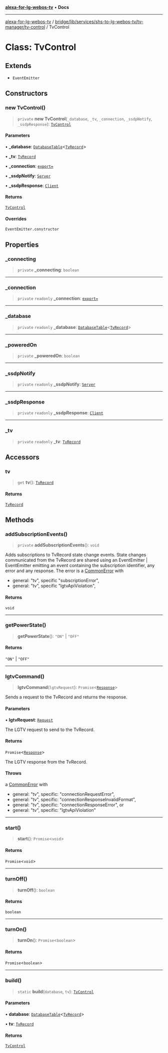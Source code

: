 [**alexa-for-lg-webos-tv**](../../../../../../../README.md) • **Docs**

***

[alexa-for-lg-webos-tv](../../../../../../../modules.md) / [bridge/lib/services/shs-to-lg-webos-tv/tv-manager/tv-control](../README.md) / TvControl

# Class: TvControl

## Extends

- `EventEmitter`

## Constructors

### new TvControl()

> `private` **new TvControl**(`_database`, `_tv`, `_connection`, `_ssdpNotify`, `_ssdpResponse`): [`TvControl`](TvControl.md)

#### Parameters

• **\_database**: [`DatabaseTable`](../../../../../database/classes/DatabaseTable.md)\<[`TvRecord`](../../tv-record/type-aliases/TvRecord.md)\>

• **\_tv**: [`TvRecord`](../../tv-record/type-aliases/TvRecord.md)

• **\_connection**: [`export=`](../../../../../../types/lgtv2/classes/export=.md)

• **\_ssdpNotify**: [`Server`](../../../../../../types/node-ssdp/classes/Server.md)

• **\_ssdpResponse**: [`Client`](../../../../../../types/node-ssdp/classes/Client.md)

#### Returns

[`TvControl`](TvControl.md)

#### Overrides

`EventEmitter.constructor`

## Properties

### \_connecting

> `private` **\_connecting**: `boolean`

***

### \_connection

> `private` `readonly` **\_connection**: [`export=`](../../../../../../types/lgtv2/classes/export=.md)

***

### \_database

> `private` `readonly` **\_database**: [`DatabaseTable`](../../../../../database/classes/DatabaseTable.md)\<[`TvRecord`](../../tv-record/type-aliases/TvRecord.md)\>

***

### \_poweredOn

> `private` **\_poweredOn**: `boolean`

***

### \_ssdpNotify

> `private` `readonly` **\_ssdpNotify**: [`Server`](../../../../../../types/node-ssdp/classes/Server.md)

***

### \_ssdpResponse

> `private` `readonly` **\_ssdpResponse**: [`Client`](../../../../../../types/node-ssdp/classes/Client.md)

***

### \_tv

> `private` `readonly` **\_tv**: [`TvRecord`](../../tv-record/type-aliases/TvRecord.md)

## Accessors

### tv

> `get` **tv**(): [`TvRecord`](../../tv-record/type-aliases/TvRecord.md)

#### Returns

[`TvRecord`](../../tv-record/type-aliases/TvRecord.md)

## Methods

### addSubscriptionEvents()

> `private` **addSubscriptionEvents**(): `void`

Adds subscriptions to TvRecord state change events. State changes communicated
from the TvRecord are shared using an EventEmitter | EventEmitter
emitting an event containing the subscription identifier, any error and any
response. The error is a [CommonError](../../../../../../../common/common-error/classes/CommonError.md)
with

- general: "tv", specific "subscriptionError",
- general: "tv", specific "lgtvApiViolation",

#### Returns

`void`

***

### getPowerState()

> **getPowerState**(): `"ON"` \| `"OFF"`

#### Returns

`"ON"` \| `"OFF"`

***

### lgtvCommand()

> **lgtvCommand**(`lgtvRequest`): `Promise`\<[`Response`](../../../../../../types/lgtv2/namespaces/export=/interfaces/Response.md)\>

Sends a request to the TvRecord and returns the response.

#### Parameters

• **lgtvRequest**: [`Request`](../../../../../../types/lgtv2/namespaces/export=/interfaces/Request.md)

The LGTV request to send to the TvRecord.

#### Returns

`Promise`\<[`Response`](../../../../../../types/lgtv2/namespaces/export=/interfaces/Response.md)\>

The LGTV response from the TvRecord.

#### Throws

a [CommonError](../../../../../../../common/common-error/classes/CommonError.md) with

- general: "tv", specific: "connectionRequestError",
- general: "tv", specific: "connectionResponseInvalidFormat",
- general: "tv", specific: "connectionResponseError", or
- general: "tv", specific: "lgtvApiViolation"

***

### start()

> **start**(): `Promise`\<`void`\>

#### Returns

`Promise`\<`void`\>

***

### turnOff()

> **turnOff**(): `boolean`

#### Returns

`boolean`

***

### turnOn()

> **turnOn**(): `Promise`\<`boolean`\>

#### Returns

`Promise`\<`boolean`\>

***

### build()

> `static` **build**(`database`, `tv`): [`TvControl`](TvControl.md)

#### Parameters

• **database**: [`DatabaseTable`](../../../../../database/classes/DatabaseTable.md)\<[`TvRecord`](../../tv-record/type-aliases/TvRecord.md)\>

• **tv**: [`TvRecord`](../../tv-record/type-aliases/TvRecord.md)

#### Returns

[`TvControl`](TvControl.md)
